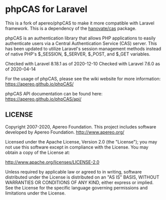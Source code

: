 phpCAS for Laravel
==================

This is a fork of apereo/phpCAS to make it more compatible with Laravel framework.
This is a dependency of the [hanovate/cas](https://github.com/hanovate/cas) package.

phpCAS is an authentication library that allows PHP applications to easily authenticate
users via a Central Authentication Service (CAS) server.  This has been updated to
utilize Laravel's session management methods instead of native PHP's $_SESSION, $_SERVER,
$_POST, and $_GET variables.

Checked with Laravel 8.18.1 as of 2020-12-10
Checked with Laravel 7.6.0 as of 2020-04-14


For the usage of phpCAS, please see the wiki website for more information:
https://apereo.github.io/phpCAS/

phpCAS API documentation can be found here:
https://apereo.github.io/phpCAS/api/


LICENSE
-------
Copyright 2007-2020, Apereo Foundation.
This project includes software developed by Apereo Foundation.
http://www.apereo.org/

Licensed under the Apache License, Version 2.0 (the "License");
you may not use this software except in compliance with the License.
You may obtain a copy of the License at:

http://www.apache.org/licenses/LICENSE-2.0

Unless required by applicable law or agreed to in writing, software
distributed under the License is distributed on an "AS IS" BASIS,
WITHOUT WARRANTIES OR CONDITIONS OF ANY KIND, either express or implied.
See the License for the specific language governing permissions and
limitations under the License.
